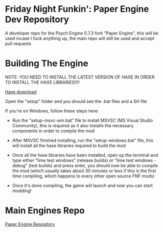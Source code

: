 # Friday Night Funkin': Paper Engine Dev Repository
A developer repo for the Psych Engine 0.7.3 fork "Paper Engine", this will be used incase I fuck anything up, the main repo will still be used and accept pull requests

# Building The Engine

NOTE: YOU NEED TO INSTALL THE LATEST VERSION OF HAXE IN ORDER TO INSTALL THE HAXE LIBRARIES!!!!

[Haxe download](https://haxe.org/download/)

Open the "setup" folder and you should see the .bat files and a SH file

If you're on Windows, follow these steps here:

* Run the "setup-msvc-win.bat" file to install MSVSC (MS Visual Studio Community), this is required as it also installs the necessary components in order to compile the mod

* After MSVSC finished installing, run the "setup-windows.bat" file, this will install all the haxe libraries required to build the mod

* Once all the haxe libraries have been installed, open up the terminal and type either "lime test windows" (release builds) or "lime test windows -debug" (test builds) and press enter, you should now be able to compile the mod (which usually takes about 30 minutes or less if this is the first time compiling, which happens to every other open source FNF mods)

* Once it's done compiling, the game will launch and now you can start modding!

# Main Engines Repo
[Paper Engine Repository](https://github.com/burgersk8r/FNF-Paper-Engine)